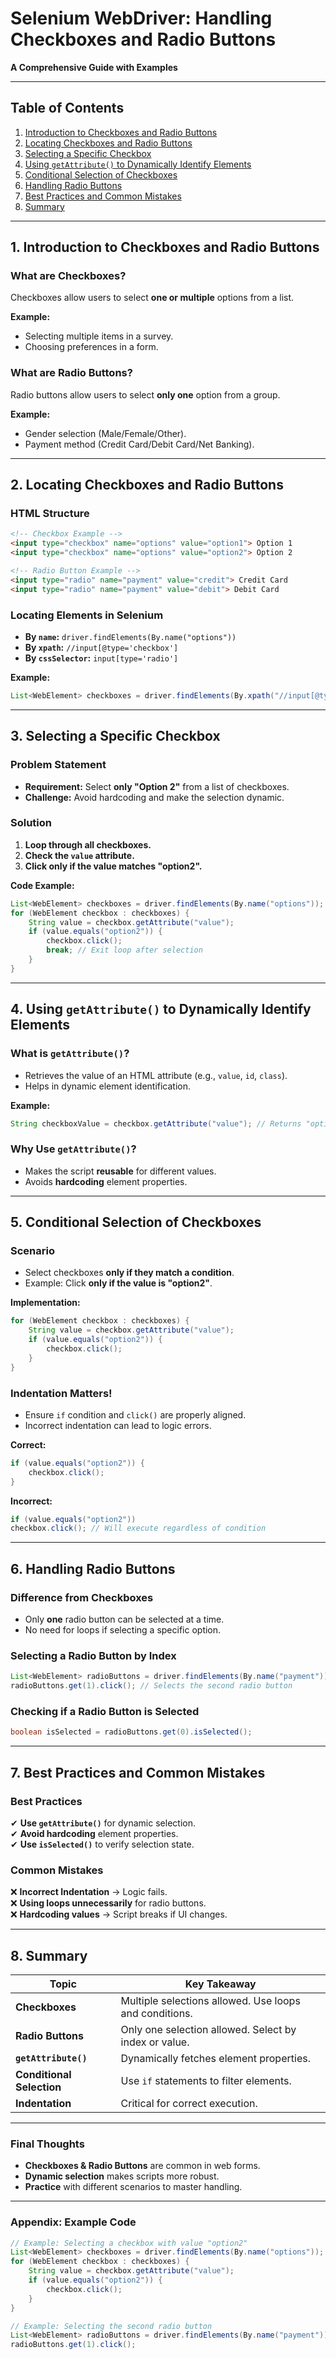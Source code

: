 # **Selenium WebDriver: Handling Checkboxes and Radio Buttons**  
**A Comprehensive Guide with Examples**  

---

## **Table of Contents**  
1. [Introduction to Checkboxes and Radio Buttons](#1-introduction-to-checkboxes-and-radio-buttons)  
2. [Locating Checkboxes and Radio Buttons](#2-locating-checkboxes-and-radio-buttons)  
3. [Selecting a Specific Checkbox](#3-selecting-a-specific-checkbox)  
4. [Using `getAttribute()` to Dynamically Identify Elements](#4-using-getattribute-to-dynamically-identify-elements)  
5. [Conditional Selection of Checkboxes](#5-conditional-selection-of-checkboxes)  
6. [Handling Radio Buttons](#6-handling-radio-buttons)  
7. [Best Practices and Common Mistakes](#7-best-practices-and-common-mistakes)  
8. [Summary](#8-summary)  

---

## **1. Introduction to Checkboxes and Radio Buttons**  

### **What are Checkboxes?**  
Checkboxes allow users to select **one or multiple** options from a list.  

**Example:**  
- Selecting multiple items in a survey.  
- Choosing preferences in a form.  

### **What are Radio Buttons?**  
Radio buttons allow users to select **only one** option from a group.  

**Example:**  
- Gender selection (Male/Female/Other).  
- Payment method (Credit Card/Debit Card/Net Banking).  

---

## **2. Locating Checkboxes and Radio Buttons**  

### **HTML Structure**  
```html
<!-- Checkbox Example -->
<input type="checkbox" name="options" value="option1"> Option 1  
<input type="checkbox" name="options" value="option2"> Option 2  

<!-- Radio Button Example -->
<input type="radio" name="payment" value="credit"> Credit Card  
<input type="radio" name="payment" value="debit"> Debit Card  
```

### **Locating Elements in Selenium**  
- **By `name`:** `driver.findElements(By.name("options"))`  
- **By `xpath`:** `//input[@type='checkbox']`  
- **By `cssSelector`:** `input[type='radio']`  

**Example:**  
```java
List<WebElement> checkboxes = driver.findElements(By.xpath("//input[@type='checkbox']"));
```

---

## **3. Selecting a Specific Checkbox**  

### **Problem Statement**  
- **Requirement:** Select **only "Option 2"** from a list of checkboxes.  
- **Challenge:** Avoid hardcoding and make the selection dynamic.  

### **Solution**  
1. **Loop through all checkboxes.**  
2. **Check the `value` attribute.**  
3. **Click only if the value matches "option2".**  

**Code Example:**  
```java
List<WebElement> checkboxes = driver.findElements(By.name("options"));
for (WebElement checkbox : checkboxes) {
    String value = checkbox.getAttribute("value");
    if (value.equals("option2")) {
        checkbox.click();
        break; // Exit loop after selection
    }
}
```

---

## **4. Using `getAttribute()` to Dynamically Identify Elements**  

### **What is `getAttribute()`?**  
- Retrieves the value of an HTML attribute (e.g., `value`, `id`, `class`).  
- Helps in dynamic element identification.  

**Example:**  
```java
String checkboxValue = checkbox.getAttribute("value"); // Returns "option1", "option2", etc.
```

### **Why Use `getAttribute()`?**  
- Makes the script **reusable** for different values.  
- Avoids **hardcoding** element properties.  

---

## **5. Conditional Selection of Checkboxes**  

### **Scenario**  
- Select checkboxes **only if they match a condition**.  
- Example: Click **only if the value is "option2"**.  

**Implementation:**  
```java
for (WebElement checkbox : checkboxes) {
    String value = checkbox.getAttribute("value");
    if (value.equals("option2")) {
        checkbox.click();
    }
}
```

### **Indentation Matters!**  
- Ensure `if` condition and `click()` are properly aligned.  
- Incorrect indentation can lead to logic errors.  

**Correct:**  
```java
if (value.equals("option2")) {
    checkbox.click();
}
```

**Incorrect:**  
```java
if (value.equals("option2")) 
checkbox.click(); // Will execute regardless of condition
```

---

## **6. Handling Radio Buttons**  

### **Difference from Checkboxes**  
- Only **one** radio button can be selected at a time.  
- No need for loops if selecting a specific option.  

### **Selecting a Radio Button by Index**  
```java
List<WebElement> radioButtons = driver.findElements(By.name("payment"));
radioButtons.get(1).click(); // Selects the second radio button
```

### **Checking if a Radio Button is Selected**  
```java
boolean isSelected = radioButtons.get(0).isSelected();
```

---

## **7. Best Practices and Common Mistakes**  

### **Best Practices**  
✔ **Use `getAttribute()`** for dynamic selection.  
✔ **Avoid hardcoding** element properties.  
✔ **Use `isSelected()`** to verify selection state.  

### **Common Mistakes**  
❌ **Incorrect Indentation** → Logic fails.  
❌ **Using loops unnecessarily** for radio buttons.  
❌ **Hardcoding values** → Script breaks if UI changes.  

---

## **8. Summary**  

| **Topic**                  | **Key Takeaway** |
|----------------------------|------------------|
| **Checkboxes**             | Multiple selections allowed. Use loops and conditions. |
| **Radio Buttons**          | Only one selection allowed. Select by index or value. |
| **`getAttribute()`**       | Dynamically fetches element properties. |
| **Conditional Selection**  | Use `if` statements to filter elements. |
| **Indentation**            | Critical for correct execution. |

---

### **Final Thoughts**  
- **Checkboxes & Radio Buttons** are common in web forms.  
- **Dynamic selection** makes scripts more robust.  
- **Practice** with different scenarios to master handling.  



---

### **Appendix: Example Code**  
```java
// Example: Selecting a checkbox with value "option2"
List<WebElement> checkboxes = driver.findElements(By.name("options"));
for (WebElement checkbox : checkboxes) {
    String value = checkbox.getAttribute("value");
    if (value.equals("option2")) {
        checkbox.click();
    }
}

// Example: Selecting the second radio button
List<WebElement> radioButtons = driver.findElements(By.name("payment"));
radioButtons.get(1).click();
```  


